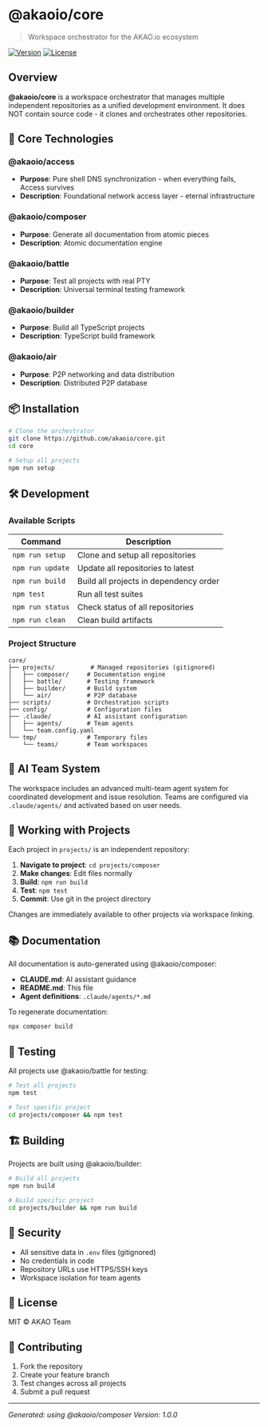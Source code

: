 # @akaoio/core

> Workspace orchestrator for the AKAO.io ecosystem

[![Version](https://img.shields.io/npm/v/@akaoio/core.svg)](https://npmjs.org/package/@akaoio/core)
[![License](https://img.shields.io/npm/l/@akaoio/core.svg)](https://github.com/akaoio/core/blob/main/LICENSE)

## Overview

**@akaoio/core** is a workspace orchestrator that manages multiple independent repositories 
as a unified development environment. It does NOT contain source code - it clones and 
orchestrates other repositories.


## 🚀 Core Technologies


### @akaoio/access
- **Purpose**: Pure shell DNS synchronization - when everything fails, Access survives
- **Description**: Foundational network access layer - eternal infrastructure

### @akaoio/composer
- **Purpose**: Generate all documentation from atomic pieces
- **Description**: Atomic documentation engine

### @akaoio/battle
- **Purpose**: Test all projects with real PTY
- **Description**: Universal terminal testing framework

### @akaoio/builder
- **Purpose**: Build all TypeScript projects
- **Description**: TypeScript build framework

### @akaoio/air
- **Purpose**: P2P networking and data distribution
- **Description**: Distributed P2P database


## 📦 Installation

```bash
# Clone the orchestrator
git clone https://github.com/akaoio/core.git
cd core

# Setup all projects
npm run setup
```

## 🛠️ Development

### Available Scripts

| Command | Description |
|---------|-------------|
| `npm run setup` | Clone and setup all repositories |
| `npm run update` | Update all repositories to latest |
| `npm run build` | Build all projects in dependency order |
| `npm test` | Run all test suites |
| `npm run status` | Check status of all repositories |
| `npm run clean` | Clean build artifacts |

### Project Structure

```
core/
├── projects/          # Managed repositories (gitignored)
│   ├── composer/     # Documentation engine
│   ├── battle/       # Testing framework
│   ├── builder/      # Build system
│   └── air/          # P2P database
├── scripts/          # Orchestration scripts
├── config/           # Configuration files
├── .claude/          # AI assistant configuration
│   ├── agents/       # Team agents
│   └── team.config.yaml
└── tmp/              # Temporary files
    └── teams/        # Team workspaces
```

## 🤖 AI Team System

The workspace includes an advanced multi-team agent system for coordinated development and issue resolution. Teams are configured via `.claude/agents/` and activated based on user needs.

## 🔧 Working with Projects

Each project in `projects/` is an independent repository:

1. **Navigate to project**: `cd projects/composer`
2. **Make changes**: Edit files normally
3. **Build**: `npm run build`
4. **Test**: `npm test`
5. **Commit**: Use git in the project directory

Changes are immediately available to other projects via workspace linking.

## 📚 Documentation

All documentation is auto-generated using @akaoio/composer:

- **CLAUDE.md**: AI assistant guidance
- **README.md**: This file
- **Agent definitions**: `.claude/agents/*.md`

To regenerate documentation:
```bash
npx composer build
```

## 🧪 Testing

All projects use @akaoio/battle for testing:

```bash
# Test all projects
npm test

# Test specific project
cd projects/composer && npm test
```

## 🏗️ Building

Projects are built using @akaoio/builder:

```bash
# Build all projects
npm run build

# Build specific project
cd projects/builder && npm run build
```

## 🔐 Security

- All sensitive data in `.env` files (gitignored)
- No credentials in code
- Repository URLs use HTTPS/SSH keys
- Workspace isolation for team agents

## 📄 License

MIT © AKAO Team

## 🤝 Contributing

1. Fork the repository
2. Create your feature branch
3. Test changes across all projects
4. Submit a pull request

---

*Generated:  using @akaoio/composer*
*Version: 1.0.0*
